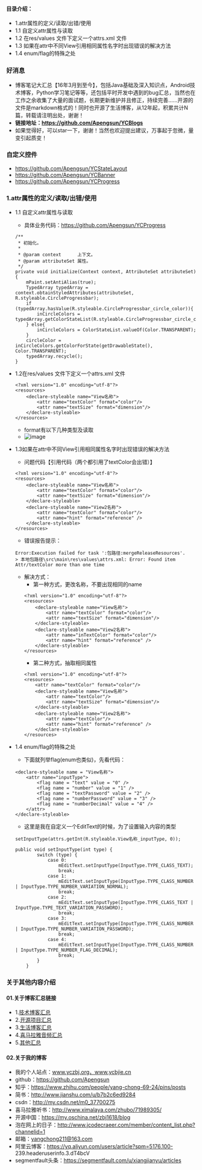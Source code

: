 #### 目录介绍：
- 1.attr属性的定义/读取/出错/使用
- 1.1 自定义attr属性与读取
- 1.2 在res/values 文件下定义一个attrs.xml 文件
- 1.3 如果在attr中不同View引用相同属性名字时出现错误的解决方法
- 1.4 enum/flag的特殊之处



### 好消息
- 博客笔记大汇总【16年3月到至今】，包括Java基础及深入知识点，Android技术博客，Python学习笔记等等，还包括平时开发中遇到的bug汇总，当然也在工作之余收集了大量的面试题，长期更新维护并且修正，持续完善……开源的文件是markdown格式的！同时也开源了生活博客，从12年起，积累共计N篇，转载请注明出处，谢谢！
- **链接地址：https://github.com/Apengsun/YCBlogs**
- 如果觉得好，可以star一下，谢谢！当然也欢迎提出建议，万事起于忽微，量变引起质变！


### 自定义控件
- https://github.com/Apengsun/YCStateLayout
- https://github.com/Apengsun/YCBanner
- https://github.com/Apengsun/YCProgress


### 1.attr属性的定义/读取/出错/使用
* 1.1 自定义attr属性与读取
    - 具体业务代码：https://github.com/Apengsun/YCProgress
    ```
    /**
     * 初始化。
     *
     * @param context      上下文。
     * @param attributeSet 属性。
     */
    private void initialize(Context context, AttributeSet attributeSet) {
        mPaint.setAntiAlias(true);
        TypedArray typedArray = context.obtainStyledAttributes(attributeSet, R.styleable.CircleProgressbar);
        if (typedArray.hasValue(R.styleable.CircleProgressbar_circle_color)){
            inCircleColors = typedArray.getColorStateList(R.styleable.CircleProgressbar_circle_color);
        } else{
            inCircleColors = ColorStateList.valueOf(Color.TRANSPARENT);
        }
        circleColor = inCircleColors.getColorForState(getDrawableState(), Color.TRANSPARENT);
        typedArray.recycle();
    }
    ```


* 1.2在res/values 文件下定义一个attrs.xml 文件
    ```
    <?xml version="1.0" encoding="utf-8"?> 
    <resources> 
        <declare-styleable name="View名称"> 
            <attr name="textColor" format="color"/> 
            <attr name="textSize" format="dimension"/>
        </declare-styleable>
    </resources>
    ```
	* format有以下几种类型及读取
	* ![image](https://upload-images.jianshu.io/upload_images/4432347-9310dfbba440a4d0.png?imageMogr2/auto-orient/strip%7CimageView2/2/w/1240)




* 1.3如果在attr中不同View引用相同属性名字时出现错误的解决方法
	* 问题代码【引用代码（两个都引用了textColor会出错）】
    ```
    <?xml version="1.0" encoding="utf-8"?> 
    <resources> 
        <declare-styleable name="View名称"> 
            <attr name="textColor" format="color"/> 
            <attr name="textSize" format="dimension"/>
        </declare-styleable>
        <declare-styleable name="View2名称"> 
            <attr name="textColor" format="color"/> 
            <attr name="hint" format="reference" />
        </declare-styleable>
    </resources>
    ```
	* 错误报告提示：
    ```
    Error:Execution failed for task ':包路径:mergeReleaseResources'.
    > 本地包路径\src\main\res\values\attrs.xml: Error: Found item Attr/textColor more than one time
    ```
	* 解决方式：
		* 第一种方式，更改名称，不要出现相同的name
        ```
        <?xml version="1.0" encoding="utf-8"?>
        <resources>
            <declare-styleable name="View名称">
                <attr name="textColor" format="color"/>
                <attr name="textSize" format="dimension"/>
            </declare-styleable>
            <declare-styleable name="View2名称">
                <attr name="inTextColor" format="color"/>
                <attr name="hint" format="reference" />
            </declare-styleable>
        </resources>
        ```
	    * 第二种方式，抽取相同属性
        ```
        <?xml version="1.0" encoding="utf-8"?> 
        <resources> 
            <attr name="textColor" format="color"/>
            <declare-styleable name="View名称"> 
                <attr name="textColor"/> 
                <attr name="textSize" format="dimension"/>
            </declare-styleable>
            <declare-styleable name="View2名称"> 
                <attr name="textColor"/> 
                <attr name="hint" format="reference" />
            </declare-styleable>
        </resources>
        ```
* 1.4 enum/flag的特殊之处
	* 下面就列举flag(enum也类似)，先看代码：
    ```
    <declare-styleable name = "View名称">
        <attr name="inputType">
            <flag name = "text" value = "0" />
            <flag name = "number" value = "1" />
            <flag name = "textPassword" value = "2" />
            <flag name = "numberPassword" value = "3" />
            <flag name = "numberDecimal" value = "4" />
        </attr>
    </declare-styleable>
    ```
	* 这里是我在自定义一个EditText的时候，为了设置输入内容的类型
    ```
    setInputType(attrs.getInt(R.styleable.View名称_inputType, 0));
    
    public void setInputType(int type) {
            switch (type) {
                case 0:
                    mEditText.setInputType(InputType.TYPE_CLASS_TEXT);
                    break;
                case 1:
                    mEditText.setInputType(InputType.TYPE_CLASS_NUMBER | InputType.TYPE_NUMBER_VARIATION_NORMAL);
                    break;
                case 2:
                    mEditText.setInputType(InputType.TYPE_CLASS_TEXT | InputType.TYPE_TEXT_VARIATION_PASSWORD);
                    break;
                case 3:
                    mEditText.setInputType(InputType.TYPE_CLASS_NUMBER | InputType.TYPE_NUMBER_VARIATION_PASSWORD);
                    break;
                case 4:
                    mEditText.setInputType(InputType.TYPE_CLASS_NUMBER | InputType.TYPE_NUMBER_FLAG_DECIMAL);
                    break;
            }
        }
    ```





### 关于其他内容介绍
#### 01.关于博客汇总链接
- 1.[技术博客汇总](https://www.jianshu.com/p/614cb839182c)
- 2.[开源项目汇总](https://blog.csdn.net/m0_37700275/article/details/80863574)
- 3.[生活博客汇总](https://blog.csdn.net/m0_37700275/article/details/79832978)
- 4.[喜马拉雅音频汇总](https://www.jianshu.com/p/f665de16d1eb)
- 5.[其他汇总](https://www.jianshu.com/p/53017c3fc75d)



#### 02.关于我的博客
- 我的个人站点：www.yczbj.org，www.ycbjie.cn
- github：https://github.com/Apengsun
- 知乎：https://www.zhihu.com/people/yang-chong-69-24/pins/posts
- 简书：http://www.jianshu.com/u/b7b2c6ed9284
- csdn：http://my.csdn.net/m0_37700275
- 喜马拉雅听书：http://www.ximalaya.com/zhubo/71989305/
- 开源中国：https://my.oschina.net/zbj1618/blog
- 泡在网上的日子：http://www.jcodecraeer.com/member/content_list.php?channelid=1
- 邮箱：yangchong211@163.com
- 阿里云博客：https://yq.aliyun.com/users/article?spm=5176.100- 239.headeruserinfo.3.dT4bcV
- segmentfault头条：https://segmentfault.com/u/xiangjianyu/articles
